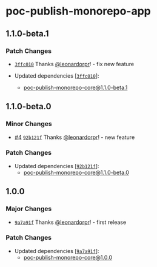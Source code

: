 # poc-publish-monorepo-app

## 1.1.0-beta.1

### Patch Changes

- [`3ffc010`](https://github.com/leonardorpr/poc-monorepo-publish-npm/commit/3ffc010a39cec35408680ad377645e7ca8409e31) Thanks [@leonardorpr](https://github.com/leonardorpr)! - fix new feature

- Updated dependencies [[`3ffc010`](https://github.com/leonardorpr/poc-monorepo-publish-npm/commit/3ffc010a39cec35408680ad377645e7ca8409e31)]:
  - poc-publish-monorepo-core@1.1.0-beta.1

## 1.1.0-beta.0

### Minor Changes

- [#4](https://github.com/leonardorpr/poc-monorepo-publish-npm/pull/4) [`92b121f`](https://github.com/leonardorpr/poc-monorepo-publish-npm/commit/92b121f5b34f32640f5e3f7f80262eab877f2282) Thanks [@leonardorpr](https://github.com/leonardorpr)! - new feature

### Patch Changes

- Updated dependencies [[`92b121f`](https://github.com/leonardorpr/poc-monorepo-publish-npm/commit/92b121f5b34f32640f5e3f7f80262eab877f2282)]:
  - poc-publish-monorepo-core@1.1.0-beta.0

## 1.0.0

### Major Changes

- [`9a7a91f`](https://github.com/leonardorpr/poc-monorepo-publish-npm/commit/9a7a91f44f52c4ca022a3b3f3f5599b640aaa5d0) Thanks [@leonardorpr](https://github.com/leonardorpr)! - first release

### Patch Changes

- Updated dependencies [[`9a7a91f`](https://github.com/leonardorpr/poc-monorepo-publish-npm/commit/9a7a91f44f52c4ca022a3b3f3f5599b640aaa5d0)]:
  - poc-publish-monorepo-core@1.0.0
